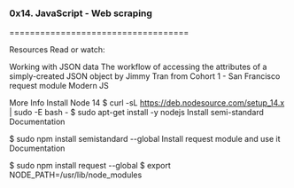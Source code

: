 ### 0x14. JavaScript - Web scraping
===================================

Resources
Read or watch:

Working with JSON data
The workflow of accessing the attributes of a simply-created JSON object by Jimmy Tran from Cohort 1 - San Francisco
request module
Modern JS

More Info
Install Node 14
$ curl -sL https://deb.nodesource.com/setup_14.x | sudo -E bash -
$ sudo apt-get install -y nodejs
Install semi-standard
Documentation

$ sudo npm install semistandard --global
Install request module and use it
Documentation

$ sudo npm install request --global
$ export NODE_PATH=/usr/lib/node_modules
